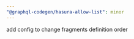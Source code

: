 ```yaml
---
"@graphql-codegen/hasura-allow-list": minor
---
```


add config to change fragments definition order
